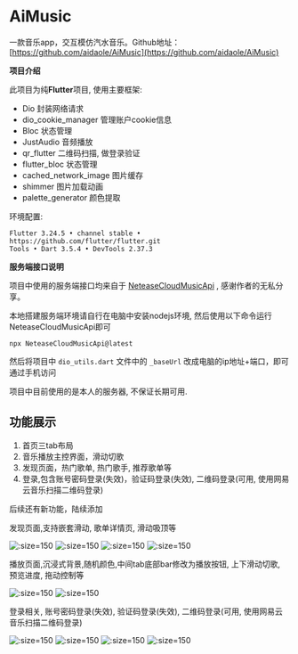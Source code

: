 # AiMusic

一款音乐app，交互模仿汽水音乐。Github地址：[https://github.com/aidaole/AiMusic](https://github.com/aidaole/AiMusic)

**项目介绍**

此项目为纯**Flutter**项目, 使用主要框架:

- Dio 封装网络请求
- dio_cookie_manager 管理账户cookie信息
- Bloc 状态管理
- JustAudio 音频播放
- qr_flutter 二维码扫描, 做登录验证
- flutter_bloc 状态管理
- cached_network_image 图片缓存
- shimmer 图片加载动画
- palette_generator 颜色提取

环境配置:

```
Flutter 3.24.5 • channel stable • https://github.com/flutter/flutter.git
Tools • Dart 3.5.4 • DevTools 2.37.3
```

**服务端接口说明**

项目中使用的服务端接口均来自于 [NeteaseCloudMusicApi](https://binaryify.github.io/NeteaseCloudMusicApi) , 感谢作者的无私分享。

本地搭建服务端环境请自行在电脑中安装nodejs环境, 然后使用以下命令运行NeteaseCloudMusicApi即可

```
npx NeteaseCloudMusicApi@latest
```

然后将项目中 `dio_utils.dart` 文件中的 `_baseUrl` 改成电脑的ip地址+端口，即可通过手机访问

项目中目前使用的是本人的服务器, 不保证长期可用.

## 功能展示

1. 首页三tab布局
2. 音乐播放主控界面，滑动切歌
3. 发现页面，热门歌单, 热门歌手, 推荐歌单等
4. 登录,包含账号密码登录(失效)，验证码登录(失效), 二维码登录(可用, 使用网易云音乐扫描二维码登录)

后续还有新功能，陆续添加

发现页面,支持嵌套滑动, 歌单详情页, 滑动吸顶等

![](images/aimusic/2024-12-11-23-59-59.png ':size=150')
![](images/aimusic/2024-12-11-23-58-12.png ':size=150')
![](images/aimusic/2024-12-12-00-01-21.png ':size=150')
![](images/aimusic/2024-12-12-00-01-49.png ':size=150')

播放页面,沉浸式背景,随机颜色,中间tab底部bar修改为播放按钮, 上下滑动切歌, 预览进度, 拖动控制等

![](images/aimusic/2024-12-12-00-09-44.png ':size=150')
![](images/aimusic/2024-12-12-00-05-36.png ':size=150')

登录相关, 账号密码登录(失效), 验证码登录(失效), 二维码登录(可用, 使用网易云音乐扫描二维码登录)

![](images/aimusic/2024-12-12-00-11-31.png ':size=150')
![](images/aimusic/2024-12-12-00-11-10.png ':size=150')
![](images/aimusic/2024-12-12-00-12-30.png ':size=150')
![](images/aimusic/2024-12-12-00-13-13.png ':size=150')
